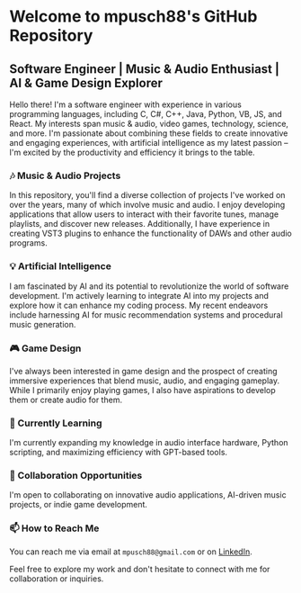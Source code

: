 # Welcome to mpusch88's GitHub Repository

## Software Engineer | Music & Audio Enthusiast | AI & Game Design Explorer

Hello there! I'm a software engineer with experience in various programming languages, including C, C#, C++, Java, Python, VB, JS, and React. My interests span music & audio, video games, technology, science, and more. I'm passionate about combining these fields to create innovative and engaging experiences, with artificial intelligence as my latest passion – I'm excited by the productivity and efficiency it brings to the table.

### 🎶 Music & Audio Projects
In this repository, you'll find a diverse collection of projects I've worked on over the years, many of which involve music and audio. I enjoy developing applications that allow users to interact with their favorite tunes, manage playlists, and discover new releases. Additionally, I have experience in creating VST3 plugins to enhance the functionality of DAWs and other audio programs.

### 💡 Artificial Intelligence
I am fascinated by AI and its potential to revolutionize the world of software development. I'm actively learning to integrate AI into my projects and explore how it can enhance my coding process. My recent endeavors include harnessing AI for music recommendation systems and procedural music generation.

### 🎮 Game Design
I've always been interested in game design and the prospect of creating immersive experiences that blend music, audio, and engaging gameplay. While I primarily enjoy playing games, I also have aspirations to develop them or create audio for them.

### 🌱 Currently Learning
I'm currently expanding my knowledge in audio interface hardware, Python scripting, and maximizing efficiency with GPT-based tools.

### 👯 Collaboration Opportunities
I'm open to collaborating on innovative audio applications, AI-driven music projects, or indie game development.

### 📫 How to Reach Me
You can reach me via email at `mpusch88@gmail.com` or on [LinkedIn](https://www.linkedin.com/in/mpusch88/).

Feel free to explore my work and don't hesitate to connect with me for collaboration or inquiries.

<!--# **mpusch88/mpusch88** is a ✨ _special_ ✨ repository because its `README.md` (this file) appears on your GitHub profile.

Here are some ideas to get you started:

- 🔭 I’m currently working on ...
- 🌱 I’m currently learning ...
- 👯 I’m looking to collaborate on ...
- 🤔 I’m looking for help with ...
- 💬 Ask me about ...
- 📫 How to reach me: ...
- 😄 Pronouns: ...
- ⚡ Fun fact: ...
-->
